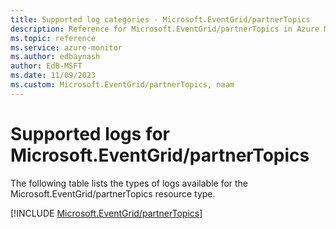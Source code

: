```yaml
---
title: Supported log categories - Microsoft.EventGrid/partnerTopics
description: Reference for Microsoft.EventGrid/partnerTopics in Azure Monitor Logs.
ms.topic: reference
ms.service: azure-monitor
ms.author: edbaynash
author: EdB-MSFT
ms.date: 11/09/2023
ms.custom: Microsoft.EventGrid/partnerTopics, naam
---
```





# Supported logs for Microsoft.EventGrid/partnerTopics  
The following table lists the types of logs available for the Microsoft.EventGrid/partnerTopics resource type.
  
  
[!INCLUDE [Microsoft.EventGrid/partnerTopics](./includes/microsoft-eventgrid-partnertopics-logs-include.md)]
  
